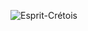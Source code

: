 ![Esprit-Crétois](https://github.com/Jmini00/Projet-Esprit-Cretois/assets/141427289/aee230d8-5e69-4fdb-ac7f-d86e72518776)
